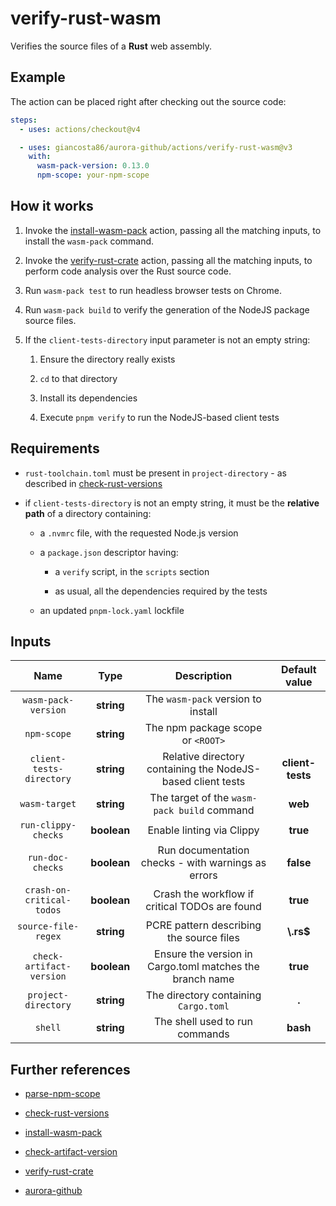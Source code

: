 # verify-rust-wasm

Verifies the source files of a **Rust** web assembly.

## Example

The action can be placed right after checking out the source code:

```yaml
steps:
  - uses: actions/checkout@v4

  - uses: giancosta86/aurora-github/actions/verify-rust-wasm@v3
    with:
      wasm-pack-version: 0.13.0
      npm-scope: your-npm-scope
```

## How it works

1. Invoke the [install-wasm-pack](../install-wasm-pack/README.md) action, passing all the matching inputs, to install the `wasm-pack` command.

1. Invoke the [verify-rust-crate](../verify-rust-crate/README.md) action, passing all the matching inputs, to perform code analysis over the Rust source code.

1. Run `wasm-pack test` to run headless browser tests on Chrome.

1. Run `wasm-pack build` to verify the generation of the NodeJS package source files.

1. If the `client-tests-directory` input parameter is not an empty string:

   1. Ensure the directory really exists

   1. `cd` to that directory

   1. Install its dependencies

   1. Execute `pnpm verify` to run the NodeJS-based client tests

## Requirements

- `rust-toolchain.toml` must be present in `project-directory` - as described in [check-rust-versions](../check-rust-versions/README.md)

- if `client-tests-directory` is not an empty string, it must be the **relative path** of a directory containing:

  - a `.nvmrc` file, with the requested Node.js version

  - a `package.json` descriptor having:

    - a `verify` script, in the `scripts` section

    - as usual, all the dependencies required by the tests

  - an updated `pnpm-lock.yaml` lockfile

## Inputs

|           Name            |    Type     |                         Description                         |  Default value   |
| :-----------------------: | :---------: | :---------------------------------------------------------: | :--------------: |
|    `wasm-pack-version`    | **string**  |             The `wasm-pack` version to install              |                  |
|        `npm-scope`        | **string**  |              The npm package scope or `<ROOT>`              |                  |
| `client-tests-directory`  | **string**  | Relative directory containing the NodeJS-based client tests | **client-tests** |
|       `wasm-target`       | **string**  |         The target of the `wasm-pack build` command         |     **web**      |
|    `run-clippy-checks`    | **boolean** |                  Enable linting via Clippy                  |     **true**     |
|     `run-doc-checks`      | **boolean** |     Run documentation checks - with warnings as errors      |    **false**     |
| `crash-on-critical-todos` | **boolean** |       Crash the workflow if critical TODOs are found        |     **true**     |
|    `source-file-regex`    | **string**  |          PCRE pattern describing the source files           |    **\\.rs$**    |
| `check-artifact-version`  | **boolean** |  Ensure the version in Cargo.toml matches the branch name   |     **true**     |
|    `project-directory`    | **string**  |            The directory containing `Cargo.toml`            |      **.**       |
|          `shell`          | **string**  |               The shell used to run commands                |     **bash**     |

## Further references

- [parse-npm-scope](../parse-npm-scope/README.md)

- [check-rust-versions](../check-rust-versions/README.md)

- [install-wasm-pack](../install-wasm-pack/README.md)

- [check-artifact-version](../check-artifact-version/README.md)

- [verify-rust-crate](../verify-rust-crate/README.md)

- [aurora-github](../../README.md)

